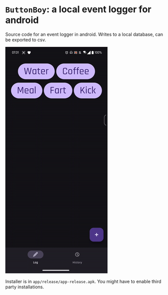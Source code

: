 # `ButtonBoy`: a local event logger for android

Source code for an event logger in android. Writes to a local database, can be exported to csv. 

![](img/demo.gif)

Installer is in `app/release/app-release.apk`. You might have to enable third party installations.
